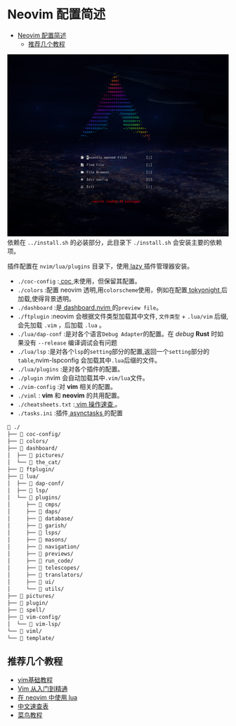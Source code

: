 <style>
.markdown-body code {
  font-family: Hack Nerd Font;
  font-size: 14px;
}
</style>

# Neovim 配置简述

<!--toc:start-->

- [Neovim 配置简述](#neovim-配置简述)
  - [推荐几个教程](#推荐几个教程)
  <!--toc:end-->

![dashboard picture](./pictures/dashboard.png)
依赖在 `../install.sh` 的必装部分，此目录下 `./install.sh` 会安装主要的依赖项。

插件配置在 `nvim/lua/plugins` 目录下，使用[ lazy ](https://github.com/folke/lazy.nvim)插件管理器安装。

- `./coc-config` :[ coc ](https://github.com/neoclide/coc.nvim)未使用，但保留其配置。
- `./colors` :配置 neovim 透明,用`colorscheme`使用，例如在配置[ tokyonight ](https://github.com/folke/tokyonight.nvim)后加载,使得背景透明。
- `./dashboard` :是[ dashboard.nvim ](https://github.com/glepnir/dashboard-nvim)的`preview file`。
- `./ftplugin` :neovim 会根据文件类型加载其中文件, `文件类型` + `.lua/vim` 后缀,会先加载 `.vim` ，后加载 `.lua` 。
- `./lua/dap-conf` :是对各个语言`Debug Adapter`的配置。在 *debug* **Rust** 时如果没有 `--release` 编译调试会有问题
- `./lua/lsp` :是对各个`lsp`的`setting`部分的配置,返回一个`setting`部分的`table`,nvim-lspconfig 会加载其中`.lua`后缀的文件。
- `./lua/plugins` :是对各个插件的配置。
- `./plugin` :nvim 会自动加载其中`.vim/lua`文件。
- `./vim-config` :对 **vim** 相关的配置。
- `./viml` : **vim** 和 **neovim** 的共用配置。
- `./cheatsheets.txt` :[ vim 操作速查 ](https://github.com/skywind3000/awesome-cheatsheets/blob/master/editors/vim.txt)。
- `./tasks.ini` :插件[ asynctasks ](https://github.com/skywind3000/asynctasks.vim)的配置

```
 ./
├──  coc-config/
├──  colors/
├──  dashboard/
│  ├──  pictures/
│  └──  the_cat/
├──  ftplugin/
├──  lua/
│  ├──  dap-conf/
│  ├──  lsp/
│  └──  plugins/
│     ├──  cmps/
│     ├──  daps/
│     ├──  database/
│     ├──  garish/
│     ├──  lsps/
│     ├──  masons/
│     ├──  navigation/
│     ├──  previews/
│     ├──  run_code/
│     ├──  telescopes/
│     ├──  translators/
│     ├──  ui/
│     └──  utils/
├──  pictures/
├──  plugin/
├──  spell/
├──  vim-config/
│  └──  vim-lsp/
└──  viml/
└──  template/
```

## 推荐几个教程

- [ vim基础教程 ](https://www.imooc.com/learn/1129)
- [ Vim 从入门到精通 ](https://github.com/wsdjeg/vim-galore-zh_cn)
- [ 在 neovim 中使用 lua ](https://github.com/glepnir/nvim-lua-guide-zh)
- [ 中文速查表 ](https://github.com/skywind3000/awesome-cheatsheets)
- [ 菜鸟教程 ](https://www.runoob.com/lua/lua-tutorial.html)
